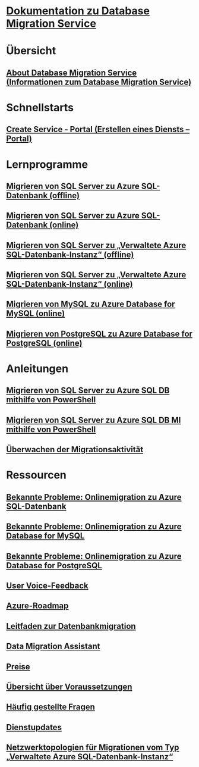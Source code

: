 # [Dokumentation zu Database Migration Service](index.yml)

# Übersicht
## [About Database Migration Service (Informationen zum Database Migration Service)](dms-overview.md)

# Schnellstarts
## [Create Service - Portal (Erstellen eines Diensts – Portal)](quickstart-create-data-migration-service-portal.md)

# Lernprogramme
## [Migrieren von SQL Server zu Azure SQL-Datenbank (offline)](tutorial-sql-server-to-azure-sql.md)
## [Migrieren von SQL Server zu Azure SQL-Datenbank (online)](tutorial-sql-server-azure-sql-online.md)
## [Migrieren von SQL Server zu „Verwaltete Azure SQL-Datenbank-Instanz“ (offline)](tutorial-sql-server-to-managed-instance.md)
## [Migrieren von SQL Server zu „Verwaltete Azure SQL-Datenbank-Instanz“ (online)](tutorial-sql-server-managed-instance-online.md)
## [Migrieren von MySQL zu Azure Database for MySQL (online)](tutorial-mysql-azure-mysql-online.md)
## [Migrieren von PostgreSQL zu Azure Database for PostgreSQL (online)](tutorial-postgresql-azure-postgresql-online.md)

# Anleitungen
## [Migrieren von SQL Server zu Azure SQL DB mithilfe von PowerShell](howto-sql-server-to-azure-sql-powershell.md)
## [Migrieren von SQL Server zu Azure SQL DB MI mithilfe von PowerShell](howto-sql-server-to-azure-sql-mi-powershell.md)
## [Überwachen der Migrationsaktivität](how-to-monitor-migration-activity.md)

# Ressourcen
## [Bekannte Probleme: Onlinemigration zu Azure SQL-Datenbank](known-issues-azure-sql-online.md)
## [Bekannte Probleme: Onlinemigration zu Azure Database for MySQL](known-issues-azure-mysql-online.md)
## [Bekannte Probleme: Onlinemigration zu Azure Database for PostgreSQL](known-issues-azure-postgresql-online.md)
## [User Voice-Feedback](https://feedback.azure.com/forums/906100-azure-database-migration-service)
## [Azure-Roadmap](https://azure.microsoft.com/roadmap/)
## [Leitfaden zur Datenbankmigration](https://aka.ms/datamigration)
## [Data Migration Assistant](https://aka.ms/dma)
## [Preise](https://aka.ms/dms-pricing)
## [Übersicht über Voraussetzungen](pre-reqs.md)
## [Häufig gestellte Fragen](faq.md)
## [Dienstupdates](https://azure.microsoft.com/updates/?product=database-migration)
## [Netzwerktopologien für Migrationen vom Typ „Verwaltete Azure SQL-Datenbank-Instanz“](resource-network-topologies.md)
